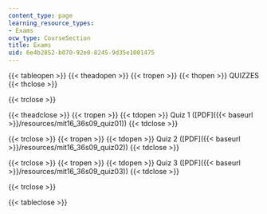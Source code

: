 ```yaml
---
content_type: page
learning_resource_types:
- Exams
ocw_type: CourseSection
title: Exams
uid: 6e4b2852-b070-92e0-8245-9d35e1001475
---
```


{{< tableopen >}}
{{< theadopen >}}
{{< tropen >}}
{{< thopen >}}
QUIZZES
{{< thclose >}}

{{< trclose >}}

{{< theadclose >}}
{{< tropen >}}
{{< tdopen >}}
Quiz 1 ([PDF]({{< baseurl >}}/resources/mit16_36s09_quiz01))
{{< tdclose >}}

{{< trclose >}}
{{< tropen >}}
{{< tdopen >}}
Quiz 2 ([PDF]({{< baseurl >}}/resources/mit16_36s09_quiz02))
{{< tdclose >}}

{{< trclose >}}
{{< tropen >}}
{{< tdopen >}}
Quiz 3 ([PDF]({{< baseurl >}}/resources/mit16_36s09_quiz03))
{{< tdclose >}}

{{< trclose >}}

{{< tableclose >}}